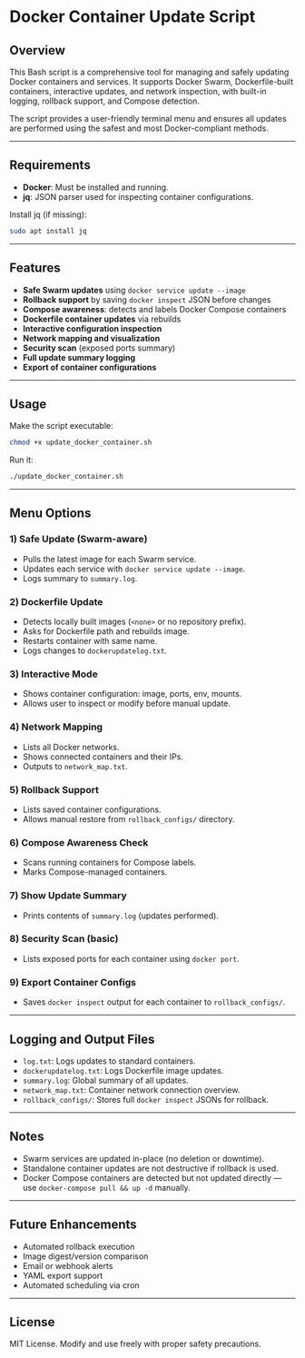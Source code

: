 
# Docker Container Update Script

## Overview

This Bash script is a comprehensive tool for managing and safely updating Docker containers and services. It supports Docker Swarm, Dockerfile-built containers, interactive updates, and network inspection, with built-in logging, rollback support, and Compose detection.

The script provides a user-friendly terminal menu and ensures all updates are performed using the safest and most Docker-compliant methods.

---

## Requirements

- **Docker**: Must be installed and running.
- **jq**: JSON parser used for inspecting container configurations.

Install jq (if missing):

```bash
sudo apt install jq
```

---

## Features

- **Safe Swarm updates** using `docker service update --image`
- **Rollback support** by saving `docker inspect` JSON before changes
- **Compose awareness**: detects and labels Docker Compose containers
- **Dockerfile container updates** via rebuilds
- **Interactive configuration inspection**
- **Network mapping and visualization**
- **Security scan** (exposed ports summary)
- **Full update summary logging**
- **Export of container configurations**

---

## Usage

Make the script executable:

```bash
chmod +x update_docker_container.sh
```

Run it:

```bash
./update_docker_container.sh
```

---

## Menu Options

### 1) Safe Update (Swarm-aware)

- Pulls the latest image for each Swarm service.
- Updates each service with `docker service update --image`.
- Logs summary to `summary.log`.

### 2) Dockerfile Update

- Detects locally built images (`<none>` or no repository prefix).
- Asks for Dockerfile path and rebuilds image.
- Restarts container with same name.
- Logs changes to `dockerupdatelog.txt`.

### 3) Interactive Mode

- Shows container configuration: image, ports, env, mounts.
- Allows user to inspect or modify before manual update.

### 4) Network Mapping

- Lists all Docker networks.
- Shows connected containers and their IPs.
- Outputs to `network_map.txt`.

### 5) Rollback Support

- Lists saved container configurations.
- Allows manual restore from `rollback_configs/` directory.

### 6) Compose Awareness Check

- Scans running containers for Compose labels.
- Marks Compose-managed containers.

### 7) Show Update Summary

- Prints contents of `summary.log` (updates performed).

### 8) Security Scan (basic)

- Lists exposed ports for each container using `docker port`.

### 9) Export Container Configs

- Saves `docker inspect` output for each container to `rollback_configs/`.

---

## Logging and Output Files

- `log.txt`: Logs updates to standard containers.
- `dockerupdatelog.txt`: Logs Dockerfile image updates.
- `summary.log`: Global summary of all updates.
- `network_map.txt`: Container network connection overview.
- `rollback_configs/`: Stores full `docker inspect` JSONs for rollback.

---

## Notes

- Swarm services are updated in-place (no deletion or downtime).
- Standalone container updates are not destructive if rollback is used.
- Docker Compose containers are detected but not updated directly — use `docker-compose pull && up -d` manually.

---

## Future Enhancements

- Automated rollback execution
- Image digest/version comparison
- Email or webhook alerts
- YAML export support
- Automated scheduling via cron

---

## License

MIT License. Modify and use freely with proper safety precautions.
